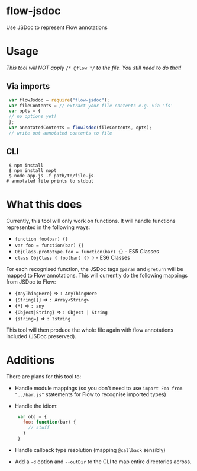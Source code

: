 # flow-jsdoc
Use JSDoc to represent Flow annotations

# Usage

*This tool will NOT apply* `/* @flow */` *to the file. You still need to do that!*

## Via imports
```javascript
 var flowJsdoc = require("flow-jsdoc");
 var fileContents = // extract your file contents e.g. via 'fs'
 var opts = {
 // no options yet!
 };
 var annotatedContents = flowJsdoc(fileContents, opts);
 // write out annotated contents to file
```

## CLI
```
 $ npm install
 $ npm install nopt
 $ node app.js -f path/to/file.js
# annotated file prints to stdout
```

# What this does
Currently, this tool will only work on functions. It will handle functions represented in the following ways:
 * `function foo(bar) {}`
 * `var foo = function(bar) {}`
 * `ObjClass.prototype.foo = function(bar) {}` - ES5 Classes
 * `class ObjClass { foo(bar) {} }` - ES6 Classes

For each recognised function, the JSDoc tags `@param` and `@return` will be mapped to Flow annotations. This will currently do the following mappings from JSDoc to Flow:
 * `{AnyThingHere}` => `: AnyThingHere`
 * `{String[]}` => `: Array<String>`
 * `{*}` => `: any`
 * `{Object|String}` => `: Object | String`
 * `{string=}` => `: ?string`

This tool will then produce the whole file again with flow annotations included (JSDoc preserved).

# Additions
There are plans for this tool to:
 * Handle module mappings (so you don't need to use `import Foo from "../bar.js"` statements for Flow to recognise imported types)
 * Handle the idiom:
 
   ```javascript
    var obj = {
      foo: function(bar) {
        // stuff
      }
    }
   ```
 * Handle callback type resolution (mapping `@callback` sensibly)
 * Add a `-d` option and `--outDir` to the CLI to map entire directories across. 
